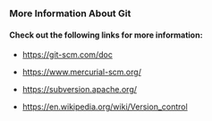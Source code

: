 ### More Information About Git

#### Check out the following links for more information:

- https://git-scm.com/doc

- https://www.mercurial-scm.org/

- https://subversion.apache.org/

- https://en.wikipedia.org/wiki/Version_control
